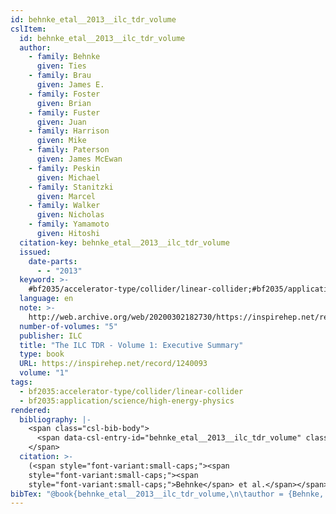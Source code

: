 ```yaml
---
id: behnke_etal__2013__ilc_tdr_volume
cslItem:
  id: behnke_etal__2013__ilc_tdr_volume
  author:
    - family: Behnke
      given: Ties
    - family: Brau
      given: James E.
    - family: Foster
      given: Brian
    - family: Fuster
      given: Juan
    - family: Harrison
      given: Mike
    - family: Paterson
      given: James McEwan
    - family: Peskin
      given: Michael
    - family: Stanitzki
      given: Marcel
    - family: Walker
      given: Nicholas
    - family: Yamamoto
      given: Hitoshi
  citation-key: behnke_etal__2013__ilc_tdr_volume
  issued:
    date-parts:
      - - "2013"
  keyword: >-
    #bf2035/accelerator-type/collider/linear-collider;#bf2035/application/science/high-energy-physics
  language: en
  note: >-
    http://web.archive.org/web/20200302182730/https://inspirehep.net/record/1240093
  number-of-volumes: "5"
  publisher: ILC
  title: "The ILC TDR - Volume 1: Executive Summary"
  type: book
  URL: https://inspirehep.net/record/1240093
  volume: "1"
tags:
  - bf2035:accelerator-type/collider/linear-collider
  - bf2035:application/science/high-energy-physics
rendered:
  bibliography: |-
    <span class="csl-bib-body">
      <span data-csl-entry-id="behnke_etal__2013__ilc_tdr_volume" class="csl-entry"><span class='author-bib'>Behnke, Brau, J. E., Foster, B., Fuster, J., Harrison, M., Paterson, J. M., Peskin, M., Stanitzki, M., Walker, N., &#38; Yamamoto, H.</span>. <span class='date-bib'>(2013)</span>. <span class='title'><i><b><span style="font-style:normal;">The ILC TDR - Volume 1: Executive Summary</span></b></i></span> (Bd. 1). ILC. <span class='URL'><a href='https://inspirehep.net/record/1240093'>LINK</a></span></span>
    </span>
  citation: >-
    (<span style="font-variant:small-caps;"><span
    style="font-variant:small-caps;"><span
    style="font-variant:small-caps;">Behnke</span> et al.</span></span>, 2013)
bibTex: "@book{behnke_etal__2013__ilc_tdr_volume,\n\tauthor = {Behnke, Ties and Brau, James E. and Foster, Brian and Fuster, Juan and Harrison, Mike and Paterson, James McEwan and Peskin, Michael and Stanitzki, Marcel and Walker, Nicholas and Yamamoto, Hitoshi},\n\tyear = {2013},\n\tnote = {http://web.archive.org/web/20200302182730/https://inspirehep.net/record/1240093},\n\tpublisher = {ILC},\n\ttitle = {The {ILC} {TDR} - {Volume} 1: Executive {Summary}},\n\turl = {https://inspirehep.net/record/1240093},\n\tvolume = {1},\n}\n\n"
---
```

